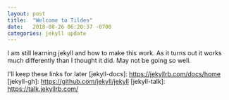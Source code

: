 ```yaml
---
layout: post
title:  "Welcome to Tildes"
date:   2018-08-26 06:20:37 -0700
categories: jekyll update
---
```

I am still learning jekyll and how to make this work. As it turns out it works much differently than I thought it did. May not be going so well.

I'll keep these links for later
[jekyll-docs]: https://jekyllrb.com/docs/home
[jekyll-gh]:   https://github.com/jekyll/jekyll
[jekyll-talk]: https://talk.jekyllrb.com/
